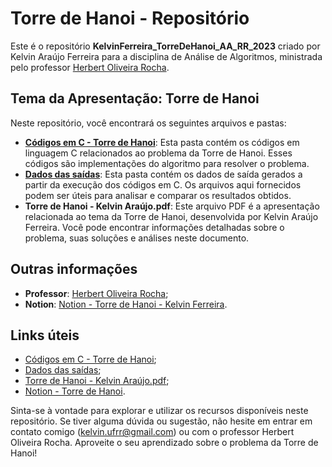 # Torre de Hanoi - Repositório

Este é o repositório **KelvinFerreira_TorreDeHanoi_AA_RR_2023** criado por Kelvin Araújo Ferreira para a disciplina de Análise de Algoritmos, ministrada pelo professor [Herbert Oliveira Rocha](https://github.com/hbgit).

## Tema da Apresentação: Torre de Hanoi

Neste repositório, você encontrará os seguintes arquivos e pastas:

- **[Códigos em C - Torre de Hanoi](https://github.com/DilliKel/KelvinFerreira_TorreDeHanoi_AA_RR_2023/tree/ad23ca7b38bf6b15aec397bb1fc983b95713b917/C%C3%B3digos%20em%20C%20-%20Torre%20de%20Hanoi)**: Esta pasta contém os códigos em linguagem C relacionados ao problema da Torre de Hanoi. Esses códigos são implementações do algoritmo para resolver o problema.
- **[Dados das saídas](https://github.com/DilliKel/KelvinFerreira_TorreDeHanoi_AA_RR_2023/tree/ad23ca7b38bf6b15aec397bb1fc983b95713b917/Dados%20das%20sa%C3%ADdas)**: Esta pasta contém os dados de saída gerados a partir da execução dos códigos em C. Os arquivos aqui fornecidos podem ser úteis para analisar e comparar os resultados obtidos.
- **Torre de Hanoi - Kelvin Araújo.pdf**: Este arquivo PDF é a apresentação relacionada ao tema da Torre de Hanoi, desenvolvida por Kelvin Araújo Ferreira. Você pode encontrar informações detalhadas sobre o problema, suas soluções e análises neste documento.

## Outras informações

- **Professor**: [Herbert Oliveira Rocha](https://github.com/hbgit);
- **Notion**: [Notion - Torre de Hanoi - Kelvin Ferreira](https://dillikel.notion.site/dillikel/Semin-rio-Torre-de-Han-i-An-lise-de-Algoritmos-04bda69bc2e34fb590cb28f6946274fb).

## Links úteis

- [Códigos em C - Torre de Hanoi](https://github.com/DilliKel/KelvinFerreira_TorreDeHanoi_AA_RR_2023/tree/ad23ca7b38bf6b15aec397bb1fc983b95713b917/C%C3%B3digos%20em%20C%20-%20Torre%20de%20Hanoi);
- [Dados das saídas](https://github.com/DilliKel/KelvinFerreira_TorreDeHanoi_AA_RR_2023/tree/ad23ca7b38bf6b15aec397bb1fc983b95713b917/Dados%20das%20sa%C3%ADdas);
- [Torre de Hanoi - Kelvin Araújo.pdf](./Torre%20de%20Hanoi%20-%20Kelvin%20Araújo.pdf);
- [Notion - Torre de Hanoi](https://dillikel.notion.site/dillikel/Semin-rio-Torre-de-Han-i-An-lise-de-Algoritmos-04bda69bc2e34fb590cb28f6946274fb).

Sinta-se à vontade para explorar e utilizar os recursos disponíveis neste repositório. Se tiver alguma dúvida ou sugestão, não hesite em entrar em contato comigo (kelvin.ufrr@gmail.com) ou com o professor Herbert Oliveira Rocha. Aproveite o seu aprendizado sobre o problema da Torre de Hanoi!
